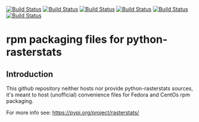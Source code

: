 [![Build Status](https://badges.herokuapp.com/travis/ARPA-SIMC/python-rasterstats-rpm?branch=master&env=DOCKER_IMAGE=centos:7&label=centos7)](https://travis-ci.org/ARPA-SIMC/python-rasterstats-rpm)
[![Build Status](https://badges.herokuapp.com/travis/ARPA-SIMC/python-rasterstats-rpm?branch=master&env=DOCKER_IMAGE=centos:8&label=centos8)](https://travis-ci.org/ARPA-SIMC/python-rasterstats-rpm)
[![Build Status](https://badges.herokuapp.com/travis/ARPA-SIMC/python-rasterstats-rpm?branch=master&env=DOCKER_IMAGE=fedora:32&label=fedora32)](https://travis-ci.org/ARPA-SIMC/python-rasterstats-rpm)
[![Build Status](https://badges.herokuapp.com/travis/ARPA-SIMC/python-rasterstats-rpm?branch=master&env=DOCKER_IMAGE=fedora:33&label=fedora33)](https://travis-ci.org/ARPA-SIMC/python-rasterstats-rpm)
[![Build Status](https://badges.herokuapp.com/travis/ARPA-SIMC/python-rasterstats-rpm?branch=master&env=DOCKER_IMAGE=fedora:rawhide&label=fedorarawhide)](https://travis-ci.org/ARPA-SIMC/python-rasterstats-rpm)
[![Build Status](https://copr.fedorainfracloud.org/coprs/simc/stable/package/python-rasterstats/status_image/last_build.png)](https://copr.fedorainfracloud.org/coprs/simc/stable/package/python-rasterstats/)

# rpm packaging files for python-rasterstats



## Introduction

This github repository neither hosts nor provide python-rasterstats sources, it's meant to
host (unofficial) convenience files for Fedora and CentOs rpm packaging.

For more info see:
https://pypi.org/project/rasterstats/
